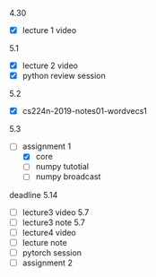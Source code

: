 4.30
- [x]  lecture 1 video

5.1
- [x] lecture 2 video
- [x] python review session

5.2
- [x] cs224n-2019-notes01-wordvecs1

5.3
- [ ] assignment 1
	- [x] core
	- [ ] numpy tutotial
	- [ ] numpy broadcast

deadline 5.14
- [ ] lecture3 video 5.7
- [ ] lecture3 note 5.7
- [ ] lecture4 video
- [ ] lecture note
- [ ] pytorch session
- [ ] assignment 2
